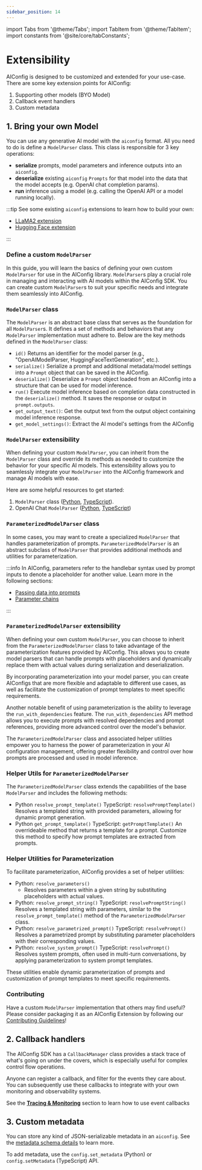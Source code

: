 ```yaml
---
sidebar_position: 14
---
```


import Tabs from '@theme/Tabs';
import TabItem from '@theme/TabItem';
import constants from '@site/core/tabConstants';

# Extensibility

AIConfig is designed to be customized and extended for your use-case. There are some key extension points for AIConfig:

1. Supporting other models (BYO Model)
2. Callback event handlers
3. Custom metadata

## 1. Bring your own Model

You can use any generative AI model with the `aiconfig` format. All you need to do is define a `ModelParser` class. This class is responsible for 3 key operations:

- **serialize** prompts, model parameters and inference outputs into an `aiconfig`.
- **deserialize** existing `aiconfig` `Prompts` for that model into the data that the model accepts (e.g. OpenAI chat completion params).
- **run** inference using a model (e.g. calling the OpenAI API or a model running locally).

:::tip
See some existing `aiconfig` extensions to learn how to build your own:

- [LLaMA2 extension](https://github.com/lastmile-ai/aiconfig/tree/main/extensions/llama)
- [Hugging Face extension](https://github.com/lastmile-ai/aiconfig/tree/main/extensions/HuggingFace)

:::

### Define a custom `ModelParser`

In this guide, you will learn the basics of defining your own custom `ModelParser` for use in the AIConfig library. `ModelParser`s play a crucial role in managing and interacting with AI models within the AIConfig SDK. You can create custom `ModelParser`s to suit your specific needs and integrate them seamlessly into AIConfig.

### `ModelParser` class

The `ModelParser` is an abstract base class that serves as the foundation for all `ModelParser`s. It defines a set of methods and behaviors that any `ModelParser` implementation must adhere to. Below are the key methods defined in the `ModelParser` class:

- `id()`
  Returns an identifier for the model parser (e.g., "OpenAIModelParser, HuggingFaceTextGeneration", etc.).
- `serialize()`
  Serialize a prompt and additional metadata/model settings into a `Prompt` object that can be saved in the AIConfig.
- `deserialize()`
  Deserialize a `Prompt` object loaded from an AIConfig into a structure that can be used for model inference.
- `run()`
  Execute model inference based on completion data constructed in the `deserialize()` method. It saves the response or output in `prompt.outputs`.
- `get_output_text()`: Get the output text from the output object containing model inference response.
- `get_model_settings()`: Extract the AI model's settings from the AIConfig

### `ModelParser` extensibility

When defining your custom `ModelParser`, you can inherit from the `ModelParser` class and override its methods as needed to customize the behavior for your specific AI models. This extensibility allows you to seamlessly integrate your `ModelParser` into the AIConfig framework and manage AI models with ease.

Here are some helpful resources to get started:

1. `ModelParser` class ([Python](https://github.com/lastmile-ai/aiconfig/blob/main/python/src/aiconfig/model_parser.py), [TypeScript](https://github.com/lastmile-ai/aiconfig/blob/main/typescript/lib/modelParser.ts)).
2. OpenAI Chat `ModelParser` ([Python](https://github.com/lastmile-ai/aiconfig/blob/main/python/src/aiconfig/default_parsers/openai.py#L25), [TypeScript](https://github.com/lastmile-ai/aiconfig/blob/main/typescript/lib/parsers/openai.ts#L261))

### `ParameterizedModelParser` class

In some cases, you may want to create a specialized `ModelParser` that handles parameterization of prompts. `ParameterizedModelParser` is an abstract subclass of `ModelParser` that provides additional methods and utilities for parameterization.

:::info
In AIConfig, parameters refer to the handlebar syntax used by prompt inputs to denote a placeholder for another value. Learn more in the following sections:

- [Passing data into prompts](/docs/overview/parameters)
- [Parameter chains](/docs/overview/define-prompt-chain)

:::

### `ParameterizedModelParser` extensibility

When defining your own custom `ModelParser`, you can choose to inherit from the `ParameterizedModelParser` class to take advantage of the parameterization features provided by AIConfig. This allows you to create model parsers that can handle prompts with placeholders and dynamically replace them with actual values during serialization and deserialization.

By incorporating parameterization into your model parser, you can create AIConfigs that are more flexible and adaptable to different use cases, as well as facilitate the customization of prompt templates to meet specific requirements.

Another notable benefit of using parameterization is the ability to leverage the `run_with_dependencies` feature. The `run_with_dependencies` API method allows you to execute prompts with resolved dependencies and prompt references, providing more advanced control over the model's behavior.

The `ParameterizedModelParser` class and associated helper utilities empower you to harness the power of parameterization in your AI configuration management, offering greater flexibility and control over how prompts are processed and used in model inference.

### Helper Utils for `ParameterizedModelParser`

The `ParameterizedModelParser` class extends the capabilities of the base `ModelParser` and includes the following methods:

- Python `resolve_prompt_template()` TypeScript: `resolvePromptTemplate()`
  Resolves a templated string with provided parameters, allowing for dynamic prompt generation.
- Python `get_prompt_template()` TypeScript: `getPromptTemplate()`
  An overrideable method that returns a template for a prompt. Customize this method to specify how prompt templates are extracted from prompts.

### Helper Utilities for Parameterization

To facilitate parameterization, AIConfig provides a set of helper utilities:

- Python: `resolve_parameters()`
  - Resolves parameters within a given string by substituting placeholders with actual values.
- Python: `resolve_prompt_string()` TypeScript: `resolvePromptString()`
  Resolves a templated string with parameters, similar to the `resolve_prompt_template()` method of the `ParameterizedModelParser` class.
- Python: `resolve_parametrized_prompt()` TypeScript: `resolvePrompt() `
  Resolves a parametrized prompt by substituting parameter placeholders with their corresponding values.
- Python: `resolve_system_prompt()` TypeScript: `resolvePrompt() `
  Resolves system prompts, often used in multi-turn conversations, by applying parameterization to system prompt templates.

These utilities enable dynamic parameterization of prompts and customization of prompt templates to meet specific requirements.

### Contributing

Have a custom `ModelParser` implementation that others may find useful? Please consider packaging it as an AIConfig Extension by following our [Contributing Guidelines](/docs/contributing)!

## 2. Callback handlers

The AIConfig SDK has a `CallbackManager` class provides a stack trace of what's going on under the covers, which is especially useful for complex control flow operations.

Anyone can register a callback, and filter for the events they care about. You can subsequently use these callbacks to integrate with your own monitoring and observability systems.

See the [**Tracing & Monitoring**](/docs/overview/monitoring-aiconfig) section to learn how to use event callbacks

## 3. Custom metadata

You can store any kind of JSON-serializable metadata in an `aiconfig`. See the [metadata schema details](/docs/overview/ai-config-format#metadata) to learn more.

To add metadata, use the `config.set_metadata` (Python) or `config.setMetadata` (TypeScript) API.
